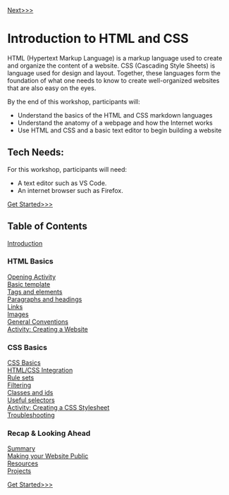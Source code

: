 [Next>>>](sections/introduction.md)

# Introduction to HTML and CSS

HTML (Hypertext Markup Language) is a markup language used to create and organize the content of a website. CSS (Cascading Style Sheets) is language used for design and layout. Together, these languages form the foundation of what one needs to know to create well-organized websites that are also easy on the eyes.

By the end of this workshop, participants will:
- Understand the basics of the HTML and CSS markdown languages
- Understand the anatomy of a webpage and how the Internet works
- Use HTML and CSS and a basic text editor to begin building a website

## Tech Needs:

For this workshop, participants will need: 

- A text editor such as VS Code.
- An internet browser such as Firefox.

[Get Started>>>](sections/introduction.md)

## Table of Contents

[Introduction](sections/introduction.md)  

### HTML Basics

[Opening Activity](sections/opening_activity.md)  
[Basic template](sections/basic.md)  
[Tags and elements](sections/elements.md)  
[Paragraphs and headings](sections/p_and_h.md)  
[Links](sections/links.md)  
[Images](sections/images.md)  
[General Conventions](sections/conventions.md)  
[Activity: Creating a Website](sections/create_site.md)  

### CSS Basics

[CSS Basics](sections/css_basic.md)  
[HTML/CSS Integration](sections/integration.md)  
[Rule sets](sections/rules.md)  
[Filtering](sections/filter.md)  
[Classes and ids](sections/classes.md)  
[Useful selectors](sections/selectors.md)  
[Activity: Creating a CSS Stylesheet](sections/creating_stylesheet.md)  
[Troubleshooting](sections/troubleshooting.md)  

### Recap & Looking Ahead

[Summary](sections/summary.md)</br>
[Making your Website Public](sections/public.md) </br>
[Resources](resource.md) </br>
[Projects](projects.md)

[Get Started>>>](sections/introduction.md)
